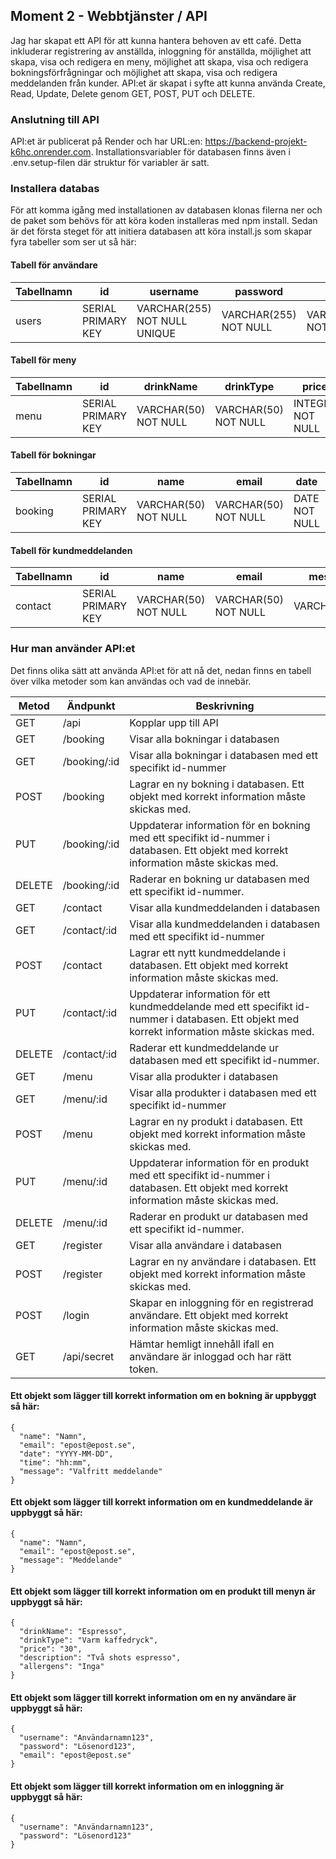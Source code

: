 ## Moment 2 - Webbtjänster / API
Jag har skapat ett API för att kunna hantera behoven av ett café. Detta inkluderar registrering av anställda, inloggning för anställda, möjlighet
att skapa, visa och redigera en meny, möjlighet att skapa, visa och redigera bokningsförfrågningar och möjlighet att skapa, visa och redigera
meddelanden från kunder. API:et är skapat i syfte att kunna använda Create, Read, Update, Delete genom GET, POST, PUT och DELETE.

### Anslutning till API
API:et är publicerat på Render och har URL:en: https://backend-projekt-k6hc.onrender.com. Installationsvariabler för databasen finns även i .env.setup-filen där struktur för
variabler är satt. 

### Installera databas
För att komma igång med installationen av databasen klonas filerna ner och de paket som behövs för att köra koden installeras med npm install. Sedan är det första steget för att initiera databasen att köra install.js som skapar fyra tabeller som ser ut så här:
#### Tabell för användare
| Tabellnamn  | id | username | password | email | account_created| 
| ------------- | ------------- | ------------- | ------------- | ------------- | ------------- | 
| users  | SERIAL PRIMARY KEY  | VARCHAR(255) NOT NULL UNIQUE  | VARCHAR(255) NOT NULL  | VARCHAR(100) NOT NULL  | DATE DEFAULT CURRENT_TIMESTAMP  | 

#### Tabell för meny
| Tabellnamn  | id | drinkName | drinkType | price | description | allergens | item_created | 
| ------------- | ------------- | ------------- | ------------- | ------------- | ------------- | ------------- | ------------- |
| menu  | SERIAL PRIMARY KEY  | VARCHAR(50) NOT NULL  | VARCHAR(50) NOT NULL  | INTEGER NOT NULL  | VARCHAR(255) NOT NULL  | VARCHAR(50) NOT NULL | DATE DEFAULT CURRENT_TIMESTAMP |

#### Tabell för bokningar
| Tabellnamn  | id | name | email | date | time | message | item_created | 
| ------------- | ------------- | ------------- | ------------- | ------------- | ------------- | ------------- | ------------- |
| booking  | SERIAL PRIMARY KEY  | VARCHAR(50) NOT NULL  | VARCHAR(50) NOT NULL  | DATE NOT NULL  | TIME NOT NULL  | VARCHAR(200) | DATE DEFAULT CURRENT_TIMESTAMP |

#### Tabell för kundmeddelanden
| Tabellnamn  | id | name | email | message | item_created | 
| ------------- | ------------- | ------------- | ------------- | ------------- | ------------- | 
| contact  | SERIAL PRIMARY KEY  | VARCHAR(50) NOT NULL  | VARCHAR(50) NOT NULL  | VARCHAR(200) | DATE DEFAULT CURRENT_TIMESTAMP |

### Hur man använder API:et 
Det finns olika sätt att använda API:et för att nå det, nedan finns en tabell över vilka metoder som kan användas och vad de innebär. 

| Metod  | Ändpunkt | Beskrivning | 
| ------------- | ------------- | ------------- |
| GET | /api | Kopplar upp till API |
| GET  | /booking  | Visar alla bokningar i databasen |
| GET  | /booking/:id  | Visar alla bokningar i databasen med ett specifikt id-nummer |
| POST  | /booking  | Lagrar en ny bokning i databasen. Ett objekt med korrekt information måste skickas med. |
| PUT  | /booking/:id  | Uppdaterar information för en bokning med ett specifikt id-nummer i databasen. Ett objekt med korrekt information måste skickas med. |
| DELETE  | /booking/:id  | Raderar en bokning ur databasen med ett specifikt id-nummer. |
| GET  | /contact  | Visar alla kundmeddelanden i databasen |
| GET  | /contact/:id  | Visar alla kundmeddelanden i databasen med ett specifikt id-nummer |
| POST  | /contact  | Lagrar ett nytt kundmeddelande i databasen. Ett objekt med korrekt information måste skickas med. |
| PUT  | /contact/:id  | Uppdaterar information för ett kundmeddelande med ett specifikt id-nummer i databasen. Ett objekt med korrekt information måste skickas med. |
| DELETE  | /contact/:id  | Raderar ett kundmeddelande ur databasen med ett specifikt id-nummer. |
| GET  | /menu  | Visar alla produkter i databasen |
| GET  | /menu/:id  | Visar alla produkter i databasen med ett specifikt id-nummer |
| POST  | /menu  | Lagrar en ny produkt i databasen. Ett objekt med korrekt information måste skickas med. |
| PUT  | /menu/:id  | Uppdaterar information för en produkt med ett specifikt id-nummer i databasen. Ett objekt med korrekt information måste skickas med. |
| DELETE  | /menu/:id  | Raderar en produkt ur databasen med ett specifikt id-nummer. |
| GET  | /register  | Visar alla användare i databasen |
| POST  | /register  | Lagrar en ny användare i databasen. Ett objekt med korrekt information måste skickas med. |
| POST  | /login  | Skapar en inloggning för en registrerad användare. Ett objekt med korrekt information måste skickas med. |
| GET  | /api/secret  | Hämtar hemligt innehåll ifall en användare är inloggad och har rätt token. |


#### Ett objekt som lägger till korrekt information om en bokning är uppbyggt så här:
```
{
  "name": "Namn",
  "email": "epost@epost.se",
  "date": "YYYY-MM-DD",
  "time": "hh:mm",
  "message": "Valfritt meddelande"
}
```

#### Ett objekt som lägger till korrekt information om en kundmeddelande är uppbyggt så här:
```
{
  "name": "Namn",
  "email": "epost@epost.se",
  "message": "Meddelande"
}
```

#### Ett objekt som lägger till korrekt information om en produkt till menyn är uppbyggt så här:
```
{
  "drinkName": "Espresso",
  "drinkType": "Varm kaffedryck",
  "price": "30",
  "description": "Två shots espresso",
  "allergens": "Inga"
}
```

#### Ett objekt som lägger till korrekt information om en ny användare är uppbyggt så här:
```
{
  "username": "Användarnamn123",
  "password": "Lösenord123",
  "email": "epost@epost.se"
}
```

#### Ett objekt som lägger till korrekt information om en inloggning är uppbyggt så här:
```
{
  "username": "Användarnamn123",
  "password": "Lösenord123"
}
```
